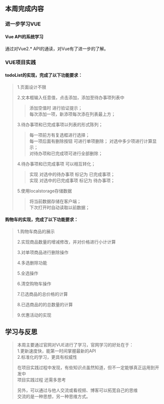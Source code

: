 ## 本周完成内容

### 进一步学习VUE
#### Vue API的系统学习
通过对Vue2.* API的通读，对Vue有了进一步的了解。

### VUE项目实践
#### todoList的实现，完成了以下功能要求：
> 1.页面设计不限
>
> 2.文本框输入任意值，点击添加，添加至待办事项列表中  
>> 添加空值时 进行验证提示；  
>> 每次添加一项，新添项每次添在列表最上方；  
>
> 3.待办事项和已完成事项以列表的形式陈列；
>> 每一项前方有复选框进行选择；  
>> 每一项后面有删除按钮 可进行单项删除；
>> 对选中多少项进行计算显示；  
>> 对待办项和已完成项可进行全部删除；
>
> 4.待办事项和已完成事项 可以相互转化；
>> 实现 对选中的待办事项 标记为 已完成事项；  
>> 实现 对选中的已完成事项 标记为 待办事项；  
>
> 5.使用localstorage存储数据
>> 将当前数据存储在客户端；  
>> 下次打开时自动读取以前数据；  
>   
#### 购物车的实现，完成了以下功能要求：
> 1.购物车商品的展示
> 
> 2.实现商品数量的增减修改，并对价格进行小计计算
> 
> 3.对单项商品进行删除操作
> 
> 4.多选删除功能
> 
> 5.全选操作
> 
> 6.清空购物车操作
> 
> 7.已选商品的总价格的计算
> 
> 8.已选商品的的总数量的计算
>  
> 9.优惠活动的实现
>  

## 学习与反思
> 本周主要通过官网对VUE进行了学习，官网学习的好处在于：    
> 1.更新速度快，能第一时间掌握最新的API     
> 2.标准化的学习，更具有权威性    
>  
> 在项目实践过程中发现，有些知识点虽然知道，但不一定能够真正运用到开发中    
> 项目实践过程 还需多思考  
>  
> 另外，可以通过与他人交流或看视频、博客可以拓宽自己的思维    
> 交流的是一种思想，另一种思维方式。  